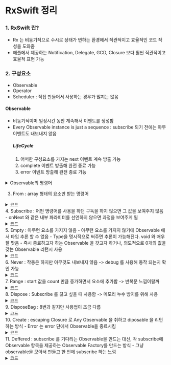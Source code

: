 # RxSwift 정리
### 1. RxSwift 란?
- Rx 는 비동기적으로 수시로 상태가 변하는 환경에서 직관적이고 효율적인 코드 작성을 도와줌
- 애플에서 제공하는 Notification, Delegate, GCD, Closure 보다 훨씬 직관적이고 효율적 표현 가능

### 2. 구성요소
- Observable
- Operator
- Scheduler : 직접 만들어서 사용하는 경우가 많지는 않음
#### Observable
- 비동기적이며 일정시간 동안 계속해서 이벤트를 생성함
- Every Observable instance is just a sequence : subscribe 되기 전에는 아무 이벤트도 내보내지 않음
    ##### LifeCycle
    1. 어떠한 구성요소를 가지는 next 이벤트 계속 방출 가능
    2. complete 이벤트 방출해 완전 종료 가능
    3. error 이벤트 방출해 완전 종료 가능

<details>
<summary>Observable의 명령어 </summary>
<div markdown="1">

1. Just : 하나의 요소만 포함하는 Observable 시퀀스를 생성하는 명령어
    <details>
    <summary>코드</summary>
    <div markdown="1">
    ```swift
    Observable<Int>.just(1)
        .subscribe(onNext: {
            print($0)
        })
        // 1
    ```
    <div>
    </details>

2. Of : 하나 이상의 이벤트를 넣을 수 있는 명령어
    <details>
    <summary>코드</summary>
    <div markdown="1">
    ```swift
    Observable<Int>.of(1,2,3)
        .subscribe(onNext: {
            print($0)
        })
        
    // 1
    // 2
    // 3
    ```
    ```swift
    Observable<Int>.of([1,2,3])
        .subscribe(onNext: {
            print($0)
        })
        
    // [1,2,3]
    ```
<div>
</details>

3. From : array 형태의 요소만 받는 명령어
<details>
        <summary>코드</summary>
<div markdown="1">
    ```swift
    Observable.from([1,2,3]) 
    .subscribe(onNext:{
        print($0)
    })
    
    // 1
    // 2
    // 3
    ```
<div>
</details>
4. Subscribe : 어떤 명령어를 사용을 하던 구독을 하지 않으면 그 값을 보여주지 않음
    - onNext 와 같은 내부 파라미터를 선언하지 않으면 과정을 보여주게 됨
<details>
<summary>코드</summary>
<div markdown="1">
    ```swift
    Observable.of(1,2,3).subscribe{ print($0) }

    // next(1)
    // next(2)
    // next(3)
    // completed
    ```
    ```swift
    Observable.of(1,2,3).subscribe {
        if let element = $0.element {
            print(element)
        }
    }
    
    // 1
    // 2
    // 3
    ```
<div>
</details>
5. Empty : 아무런 요소를 가지지 않음
    - 아무런 요소를 가지지 않기에 Observable 에서 타입 추론 할 수 없음
    - Type을 명시적으로 써주면 추론이 가능해진다. void 와 매우 잘 맞음
    - 즉시 종료하고자 하는 Observable 을 갖고자 하거나, 의도적으로 0개의 값을 갖는 Observable 리턴시 사용
<details>
<summary>코드</summary>
<div markdown="1">
    ```swift
    Observable.empty().subscribe { print($0) }
    //
    ```
    ```swift
    Observable<Void>.empty().subscribe { print($0) }
    // completed
    ```
    ```swift
    Observable<Void>.empty()
    .subscribe(onNext: {},
               onCompleted: { print("Completed") } )
    // completed
    ```
    ```swift
    Observable<Int>.empty()
    .subscribe(onNext: {_ in
    	print("Next"
    },
               onCompleted: { print("Completed") } )
    // completed
    ```
<div>
</details>
6. Never : 작동은 하지만 아무것도 내보내지 않음 -> debug 를 사용해 동작 되는지 확인 가능
<details>
<summary>코드</summary>
<div markdown="1">
    ```swift
    Observable.never()
    .subscribe(onNext: {
        print($0)
    },
               onCompleted: {
        print("Completed")
    })
    //
    ```
    ```swift
    Observable.never()
    .debug()
    .subscribe(onNext: {
        print($0)
    },
               onCompleted: {
        print("Completed")
    })
    // 2022-10-26 00:44:36.770: Observable.playground:61 (__lldb_expr_123) -> subscribed
    ```
<div>
</details>
7. Range : start 값을 count 만큼 증가하면서 요소에 추가함 -> 반복문 느낌이랄까
<details>
<summary>코드</summary>
<div markdown="1">
    ```swift
    Observable.range(start: 1, count: 10)
    .subscribe(onNext: {
        print("2*\($0) = \(2*$0)")
    },
               onCompleted: {
        print("Completed")
    })
    // 2*1 = 2
    // 2*2 = 4
    // 2*3 = 6
    // 2*4 = 8
    // 2*5 = 10
    // 2*6 = 12
    // 2*7 = 14
    // 2*8 = 16
    // 2*9 = 18
    // 2*10 = 20
    // Completed
    ```
<div>
</details>
8. Dispose : Subscribe 를 끊고 싶을 때 사용함 -> 메모리 누수 방지를 위해 사용
<details>
<summary>코드</summary>
<div markdown="1">
    ```swift
    Observable.of(1,2,3)
    .subscribe(onNext: {
        print($0)
    }).dispose()
    // 1
    // 2
    // 3
    ```
<div>
</details>
9. DisposeBag : 8번과 같지만 사용법이 조금 다름
<details>
<summary>코드</summary>
<div markdown="1">
    ```swift
    let disposeBag = DisposeBag()
    Observable.of(1,2,3)
    .subscribe(onNext: {
        print($0)
    }).disposed(by: disposeBag)
    // 1
    // 2
    // 3
    ```
<div>
</details>
10. Create : escaping Closure 로 Any Observable 을 취하고 diposable 을 리턴하는 방식
    - Error 는 error 단에서 Observable을 종료시킴
<details>
<summary>코드</summary>
<div markdown="1">
    ```swift
    Observable.create { observer -> Disposable in
    observer.onNext(1)
    observer.onCompleted()
    observer.onNext(2)
    return Disposables.create()
    } .subscribe{print($0)}
        .disposed(by: disposeBag)
    // 1
    ```
    
    ```swift
    enum MyError: Error {
        case anError
    }
    
    Observable.create { observer -> Disposable in
        observer.onNext(1)
        observer.onError(MyError.anError)
        observer.onCompleted()
        return Disposables.create()
    }.subscribe(
        onNext: {
            print($0)
        },
        onError: {
            print($0.localizedDescription)
        },
        onCompleted: {
            print("Completed")
        },
        onDisposed: {
            print("Disposed")
        }
    ).disposed(by: disposeBag)
    // 1
    // The operation couldn’t be completed. (__lldb_expr_123.MyError error 0.)
    // Disposed
    ```
<div>
</details>
11. Deffered : subscribe 를 기다리는 Observable을 만드는 대신, 각 subscribe에 Observable 항목을 제공하는 Observable Factory를 만드는 방식
    - 그냥 observable을 모아서 만들고 한 번에 subscribe 하는 느낌
<details>
<summary>코드</summary>
<div markdown="1">
    ```swift
    Observable.deferred {
        Observable.of(1,2,3)
    }.subscribe{ print($0) }
        .disposed(by: disposeBag)
    // next(1)
    // next(2)
    // next(3)
    // completed
    ```
    ```swift
    var shake: Bool = false
    let factory: Observable<String> = Observable.deferred {
        shake = !shake
        if shake {
            return Observable.of("🤝")
        } else {
            return Observable.of("👏")
        }
    }
    for _ in 0...3 {
        factory.subscribe(onNext: { print($0) } )
            .disposed(by: disposeBag)
    }
    // 🤝
    // 👏
    // 🤝
    // 👏
    ```
<div>
</details>

</div>
</details>

